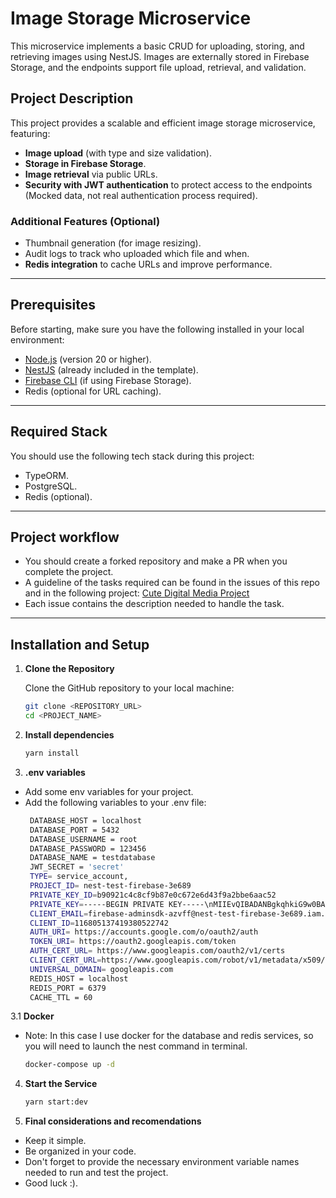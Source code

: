 # Image Storage Microservice

This microservice implements a basic CRUD for uploading, storing, and retrieving images using NestJS. Images are externally stored in Firebase Storage, and the endpoints support file upload, retrieval, and validation.

## Project Description

This project provides a scalable and efficient image storage microservice, featuring:

- **Image upload** (with type and size validation).
- **Storage in Firebase Storage**.
- **Image retrieval** via public URLs.
- **Security with JWT authentication** to protect access to the endpoints (Mocked data, not real authentication process required).


### Additional Features (Optional)

- Thumbnail generation (for image resizing).
- Audit logs to track who uploaded which file and when.
- **Redis integration** to cache URLs and improve performance.

---

## Prerequisites

Before starting, make sure you have the following installed in your local environment:

- [Node.js](https://nodejs.org/) (version 20 or higher).
- [NestJS](https://nestjs.com/) (already included in the template).
- [Firebase CLI](https://firebase.google.com/docs/cli) (if using Firebase Storage).
- Redis (optional for URL caching).

---

## Required Stack

You should use the following tech stack during this project:

- TypeORM.
- PostgreSQL.
- Redis (optional).
  
---

## Project workflow

- You should create a forked repository and make a PR when you complete the project.
- A guideline of the tasks required can be found in the issues of this repo and in the following project:
  [Cute Digital Media Project](https://github.com/orgs/Cute-Digital-Media/projects/4/views/1)
- Each issue contains the description needed to handle the task.

---

## Installation and Setup

1. **Clone the Repository**

   Clone the GitHub repository to your local machine:

   ```bash
   git clone <REPOSITORY_URL>
   cd <PROJECT_NAME>
   
2. **Install dependencies**
   ```bash
   yarn install
   
3. **.env variables**
- Add some env variables for your project.
- Add the following variables to your .env file:
   ```bash
    DATABASE_HOST = localhost 
    DATABASE_PORT = 5432
    DATABASE_USERNAME = root
    DATABASE_PASSWORD = 123456
    DATABASE_NAME = testdatabase
    JWT_SECRET = 'secret'
    TYPE= service_account,
    PROJECT_ID= nest-test-firebase-3e689
    PRIVATE_KEY_ID=b90921c4c8cf9b87e0c672e6d43f9a2bbe6aac52
    PRIVATE_KEY=-----BEGIN PRIVATE KEY-----\nMIIEvQIBADANBgkqhkiG9w0BAQEFAASCBKcwggSjAgEAAoIBAQCwdV6FucmQVtvl\n5SOs2z2m549E0Kwm6XWzVQbSpvbIj1CZ2yqCT+w3nU8JpBcptxUljniMe4pSgA7x\nDuSwaWiEwHD+2tH3L3mgkp1V8HPD/qAnb2QEMRKkIFWgps8QUM6YVaXRZvaQXTx6\nWaqbsjRJA2GIOBvrr8dUNxCswagQIQh6kS6//zds/GV0gSWaKb/1vu88sqMqe+NC\nw1vQE/FYKBCD/UHFp7RrYiSKA0TksrFloGL192Muky2glZEQkYqWrPn0ZsNaeP0j\n2pKY3NCGh0MXRMEeWYIWsFyw4pv/UT7pTJXTosU/7oORO+zx2VQzOPGIg9egm3mN\n4B5LsaABAgMBAAECggEAUoz+BNp3OQ7hfeoWKAJDE+eFh2CGAQg794MCF59jmU0u\nnGPDPcZtEFGIDc8VxP6xJmpB7BrJibH+C3j3tK4DZwNueVPeYWD06hFdCLzeM6VV\nwE0kwa9BdMXpuSgAe7YKCIsc8VtVYxEzP1vebEtQmY263ZK+QSLxQe0m4GMSoERE\nzBELUnCyh4zYUKwPV1NqjTjsURR26VKncQPEvAznJletO3SKxEOC6rFCZwWbuVwN\n/2atshNYjEUIwF9kjWyc9430Ycqc1uYZW0dJWrnkfRCsoFiE0HqkWWzQfp/tYMrT\nDqNXXkvGtVE99xiSzCs/wD3RGzgdNKGnHUYRy/OCjwKBgQDfPSpESNMlTycRbKhQ\ngfxF42VCHYv1khE4sMFp3RIKm9NOFu6nb19kU1wXCMmTP/K/wbBA17F4umU2z2G7\nZsQs4ZcbnFUokK+Gj9nUA6orlFVbkP14dTgujj48YhO01RfWpjGVY3z0xZx2bJhx\n68Mqn52o3Ei+panNtw666JHlbwKBgQDKWrcZh3dxyDQGMaJu+TO2AmgXgZSAt5PW\nOtv1u7OXXFKXkud/v7EhWrDjbp0WbggHWraSwkEIy8OLyU56uSS/U8+o8wYjqW+v\nK3ZmatqiyKlq1k5BKrCbEbPG6VWCfWYb66E/10mBZXNeZ42q65WAWPlP3rdHv93J\n0uRZmM95jwKBgFJgx9Aa74+8/bW4WwQac3V2zE7xiEw+coxw7W6bXaT8i6UtYTP4\nLUNgX4NAguILnxCT8O58qcjbP65SKMZ2zb2iIZjWv7YQbjVBsChEke8y9aysfFyP\nJQRJCT5PEuaQHBPhkDqIU/wfT/WDbV3cmlCIRi2h3FY928NF4fGnEO+RAoGAGsz5\nA0CV6VQCz+8y/E+1MZ4P+00GRiYKRo11JI6/soRfzAOA9cKFy00fsH+t/pKELbUu\nCTIBOxEBzTnUUxzCaTTIhC/r2D1QtXqkK9xrKLQ6/BN2OdtVmLQ3g1jUInxJUdlb\negEhkynEpfRBJyocmust2g49aBtZXKm55MQAdrECgYEAqypipWe64PY0MAundEH/\nmxd/LK81AC7aRsUHbTn6AIR7207xPo4vCGr6GH1xp89f7S/wHcB4KOGIVDiGBz6J\nPIN5KW78vJXzIbzz9gWrhEyJ1dXryByaLnkthd1VoQ00deMDUkg00OM6sTXCEyba\nVgGjE6mwEoIDc5Mnx6KkXG0=\n-----END PRIVATE KEY-----\n
    CLIENT_EMAIL=firebase-adminsdk-azvff@nest-test-firebase-3e689.iam.gserviceaccount.com
    CLIENT_ID=116805137419380522742
    AUTH_URI= https://accounts.google.com/o/oauth2/auth
    TOKEN_URI= https://oauth2.googleapis.com/token
    AUTH_CERT_URL= https://www.googleapis.com/oauth2/v1/certs
    CLIENT_CERT_URL=https://www.googleapis.com/robot/v1/metadata/x509/firebase-adminsdk-azvff%40nest-test-firebase-3e689.iam.gserviceaccount.com
    UNIVERSAL_DOMAIN= googleapis.com
    REDIS_HOST = localhost
    REDIS_PORT = 6379
    CACHE_TTL = 60
   ```
3.1 **Docker**
- Note: In this case I use docker for the database and redis services, so you will need to launch the nest command in terminal.
    ```bash
  docker-compose up -d
    ```
4. **Start the Service**
    ```bash
    yarn start:dev
    
6. **Final considerations and recomendations**
- Keep it simple.
- Be organized in your code.
- Don't forget to provide the necessary environment variable names needed to run and test the project.
- Good luck :).

   
